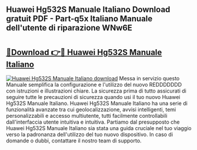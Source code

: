 ## Huawei Hg532S Manuale Italiano Download gratuit PDF - Part-q5x Italiano Manuale dell'utente di riparazione WNw6E

# <h2><a href="http://dfgwpox.blite.top/?on=Huawei+Hg532S+Manuale+Italiano">🔗Download 👉🔴 Huawei Hg532S Manuale Italiano</a></h2>

[![Huawei Hg532S Manuale Italiano download](https://i.imgur.com/lujVjoI.png)](http://dfgwpox.blite.top/?on=Huawei+Hg532S+Manuale+Italiano)
Messa in servizio questo Manuale semplifica la configurazione e l'utilizzo del nuovo REDDDDDDD con istruzioni e illustrazioni chiare. La sicurezza prima di tutto assicurati di seguire tutte le precauzioni di sicurezza quando usi il tuo nuovo Huawei Hg532S Manuale Italiano. Huawei Hg532S Manuale Italiano ha una serie di funzionalità avanzate tra cui geolocalizzazione, avvisi intelligenti, temi personalizzabili e accesso multiutente, tutti facilmente controllabili dall'interfaccia utente intuitiva e intuitiva. Partiamo dal presupposto che Huawei Hg532S Manuale Italiano sia stata una guida cruciale nel tuo viaggio verso la padronanza dell'utilizzo del tuo nuovo dispositivo. In caso di domande o dubbi, contattare il nostro team di supporto.
